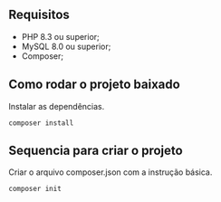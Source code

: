 ## Requisitos

* PHP 8.3 ou superior;
* MySQL 8.0 ou superior;
* Composer;

## Como rodar o projeto baixado

Instalar as dependências.
```
composer install
```


## Sequencia para criar o projeto
Criar o arquivo composer.json com a instrução básica.
```
composer init
```

